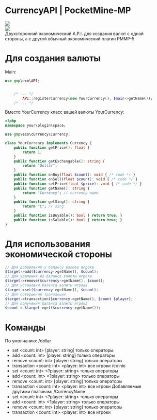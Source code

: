# CurrencyAPI | PocketMine-MP
[![](https://poggit.pmmp.io/shield.state/EconomyAPI_Currences)](https://poggit.pmmp.io/p/EconomyAPI_Currences)<br>
[![](https://poggit.pmmp.io/shield.api/EconomyAPI_Currences)](https://poggit.pmmp.io/p/EconomyAPI_Currences)<br>
Двухсторонний экономический A.P.I. для создания валют с одной стороны, а с другой обычный экономический плагин PMMP-5

# Для создания валюты
Main:
```php
use gmp\eco\API;


	/* ... */
		API::registerCurrency(new YourCurrency(), $main->getName());
	/* ... */
```
Вместо YourCurrency класс вашей валюты
YourCurrency:
```php
<?php
namespace your\plugin\space;

use gmp\eco\currency\Currency;

class YourCurrency implements Currency {
	public function getPrice(): float {
		return 1;
	}
	public function getExchangable(): string {
		return "Dollar";
	}
	public function onBuy(float $count): void { /* code */ }
	public function onSell(float $count): void { /* code */ }
	public function setPrice(float $price): void { /* code */ }
	public function getName(): string {
		return "Currency"; // currency name
	}
	public function getSing(): string {
		return "C"; // sing
	}
	public function isBuyable(): bool { return true; }
	public function isSalable(): bool { return true; }
}
```
# Для использования экономической стороны
```php
// Для добавления к балансу валюты игрока
$target->add($currency->getName(), $count);
// Для удаления из баланса валюты игрока
$target->remove($currency->getName(), $count);
// Для установки баланса валюты игрока
$target->set($currency->getName(), $count);
// Для совершения транзакции
$target->transaction($currency->getName(), $count $player);
// Для получения баланса валюты игрока
$count = $target->get($currency->getName());
```

# Команды
По умолчанию:
/dollar
 - set <count: int> [player: string] только операторы
 - add <count: int> [player: string] только операторы
 - remove <count: int> [player: string] только операторы
 - transaction <count: int> <player: int> все игроки
/coinio
 - set <count: int> <?player: string> только операторы
 - add <count: int> <?player: string> только операторы
 - remove <count: int> [player: string] только операторы
 - transaction <count: int> <player: int> все игроки
Добавляемые другими плагинам:
/CurrencyName
 - set <count: int> <?player: string> только операторы
 - add <count: int> <?player: string> только операторы
 - remove <count: int> [player: string] только операторы
 - transaction <count: int> <player: int> все игроки

